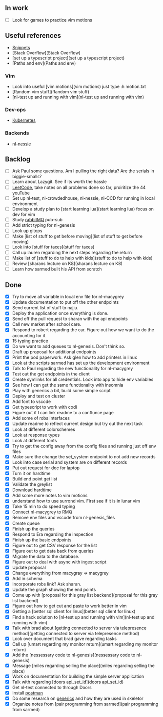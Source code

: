 ## In work

- [ ] Look for games to practice vim motions

 ## Useful references
- [Snippets](Snippets)
- [Stack Overflow](Stack Overflow)
- [set up a typescript project](set up a typescript project)
- [Paths and env](Paths and env)

### Vim

- Look into useful [vim motions](vim motions) just type :h motion.txt
- [Random vim stuff](Random vim stuff)
- [nl-test up and running with vim](nl-test up and running with vim)

### Dev-ops
 - [Kubernetes](Kubernetes)

### Backends
- [nl-nessie](nl-nessie)


## Backlog

- [ ] Ask Paul some questions.  Am I pulling the right data?  Are the serials in biggie-smalls?
- [ ] Learn about Lazygit. See if its worth the hassle
- [ ] [LeetCode](LeetCode), take notes on all problems done so far, proiritize the 44 youTube
- [ ] Set up nl-test, nl-crowdedhouse, nl-nessie, nl-OCD for running in local environment
- [ ] Develop a study plan to [start learning lua](start learning lua) focus on dev for vim
- [ ] Study [rabbitMQ](rabbitMQ) pub-sub
- [ ] Add strict typing for nl-genesis
- [ ] Look up gitops
- [ ] Make [list of stuff to get before moving](list of stuff to get before moving)
- [ ] Look into [stuff for taxes](stuff for taxes)
- [ ] Call up lauren regarding the next steps regarding the return
- [ ] Make list of [stuff to do to help with kids](stuff to do to help with kids)
- [ ] Review [sharans lecture on K8](sharans lecture on K8)
- [ ] Learn how sarmed built his API from scratch

## Done

- [X] Try to move all variable in local env file for nl-macygrey
- [X] Update documentation to put off the other endpoints
- [X] Send current list of stuff to najju.
- [X] Deploy the application once everything is done.
- [X] Send off the pull request to sharan with the api endpoints
- [X] Call new market after school care.
- [X] Respond to robert regarding the car.  Figure out how we want to do the accounting for it 
- [X] 15 typing practice 
- [X] Do we want to add queues to nl-genesis. Don't think so.
- [X] Draft up proposal for additional endpoints
- [X] Print the pod paperwork. Ask glen how to add printers in linux
- [X] Look at the scripts sarmed has set up the development environment
- [X] Talk to Paul regarding the new functionality for nl-macygrey
- [X] Test out the get endpoints in the client
- [X] Create symlinks for all credentials. Look into app to hide env variables
- [X] See how I can get the same functionality with insomnia
- [X] Play with generics a bit, build some simple script
- [X] Deploy and test on cluster
- [X] Add font to vscode
- [X] Get typescript to work with codi
- [X] Figure out if I can link readme to a conflunce page
- [X] Add some of robs interfaces
- [X] Update readme to reflect current design but try out the next task
- [X] Look at different colorschemes
- [X] Look at response types
- [X] Look at different fonts
- [X] Try to get the config away from the config files and running just off env files
- [X] Make sure the change the set_system endpoint to not add new records
- [X] Look into case serial and system are on different records
- [X] Put out request for doc for laptop
- [X] Turn it on hardtime
- [X] Build end point get list
- [X] Validate the greylist
- [X] Download hardtime
- [X] Add some more notes to vim motions
- [X] understand how to use surrond vim. First see if it is in lunar vim
- [X] Take 15 min to do speed typing
- [X] Connect nl-macygrey to RMQ
- [X] Remove env files and vscode from nl-genesis_files
- [X] Create queue
- [X] Finish up the queries
- [X] Respond to Era regarding the inspection
- [X] Finish up the basic endpoints
- [X] Figure out to get CSV response for the list
- [X] Figure out to get data back from queries
- [X] Migrate the data to the database.
- [X] Figure out to deal with async with ingest script
- [X] Update proposal
- [X]   Change everything from macygray => macygrey
- [X]   Add in schema
- [X]   Incorporate robs link?  Ask sharan.
- [X]   Update the graph showing the end points
- [X] Come up with [proposal for this gray list backend](proposal for this gray list backend)
- [X] Figure out how to get cut and paste to work better in vim
- [X] Getting a [better sql client for linux](better sql client for linux)
- [X] Find a hack solution to [nl-test up and running with vim](nl-test up and running with vim)
- [X] Talk with brad about [getting connected to server via telepresence method](getting connected to server via telepresence method)
- [X] Look over document that brad gave regarding tasks
- [X] Call up [umart regarding my monitor return](umart regarding my monitor return)
- [X] Add the [nessessary code to nl-genesis](nessessary code to nl-genesis)
- [X] Message [miles regarding selling the place](miles regarding selling the place)
- [X] Work on documentation for building the simple server application
- [X] Talk with regarding [doors api_set_id](doors api_set_id)
- [X] Get nl-test connected to through Doors
- [X] Install [postman](postman)
- [X] Do some research on [generics](generics) and how they are used in skeletor
- [X] Organize notes from [pair programming from sarmed](pair programming from sarmed)
